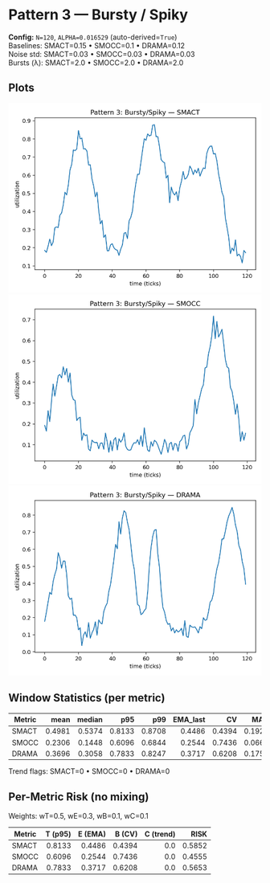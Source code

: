 # Pattern 3 — Bursty / Spiky

**Config:** `N=120`, `ALPHA=0.016529` (auto-derived=`True`)  
Baselines: SMACT=0.15 • SMOCC=0.1 • DRAMA=0.12  
Noise std: SMACT=0.03 • SMOCC=0.03 • DRAMA=0.03  
Bursts (λ): SMACT=2.0 • SMOCC=2.0 • DRAMA=2.0

## Plots
![SMACT](pattern3_smact.png)
![SMOCC](pattern3_smocc.png)
![DRAMA](pattern3_drama.png)

## Window Statistics (per metric)
Metric | mean | median | p95 | p99 | EMA_last | CV | MAD | slope
---|---:|---:|---:|---:|---:|---:|---:|---:
SMACT | 0.4981 | 0.5374 | 0.8133 | 0.8708 | 0.4486 | 0.4394 | 0.1924 | 0.0003
SMOCC | 0.2306 | 0.1448 | 0.6096 | 0.6844 | 0.2544 | 0.7436 | 0.0668 | 0.0011
DRAMA | 0.3696 | 0.3058 | 0.7833 | 0.8247 | 0.3717 | 0.6208 | 0.1752 | 0.0013

Trend flags: SMACT=0 • SMOCC=0 • DRAMA=0

## Per-Metric Risk (no mixing)
Weights: wT=0.5, wE=0.3, wB=0.1, wC=0.1

Metric | T (p95) | E (EMA) | B (CV) | C (trend) | RISK
---|---:|---:|---:|---:|---:
SMACT | 0.8133 | 0.4486 | 0.4394 | 0.0 | 0.5852
SMOCC | 0.6096 | 0.2544 | 0.7436 | 0.0 | 0.4555
DRAMA | 0.7833 | 0.3717 | 0.6208 | 0.0 | 0.5653
